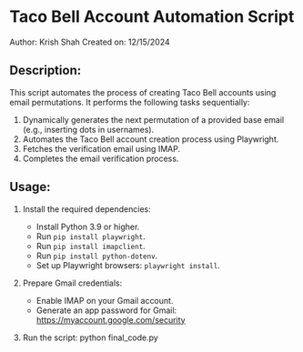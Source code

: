 Taco Bell Account Automation Script
===================================

Author: Krish Shah
Created on: 12/15/2024

Description:
-------------
This script automates the process of creating Taco Bell accounts using email permutations. 
It performs the following tasks sequentially:
1. Dynamically generates the next permutation of a provided base email (e.g., inserting dots in usernames).
2. Automates the Taco Bell account creation process using Playwright.
3. Fetches the verification email using IMAP.
4. Completes the email verification process.

Usage:
------
1. Install the required dependencies:
   - Install Python 3.9 or higher.
   - Run `pip install playwright`.
   - Run `pip install imapclient`.
   - Run `pip install python-dotenv`.
   - Set up Playwright browsers: `playwright install`.

2. Prepare Gmail credentials:
   - Enable IMAP on your Gmail account.
   - Generate an app password for Gmail: https://myaccount.google.com/security

3. Run the script:
   python final_code.py
